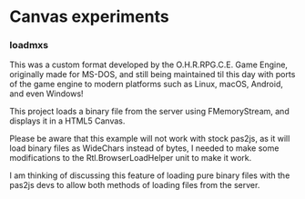 # Canvas experiments

### loadmxs
This was a custom format developed by the O.H.R.RPG.C.E. Game Engine, originally made for MS-DOS, and still being
maintained til this day with ports of the game engine to modern platforms such as Linux, macOS, Android, and even Windows!

This project loads a binary file from the server using FMemoryStream, and displays it in a HTML5 Canvas.

Please be aware that this example will not work with stock pas2js, as it will load binary files as WideChars instead of bytes, I needed to make some modifications to the Rtl.BrowserLoadHelper unit to make it work.

I am thinking of discussing this feature of loading pure binary files with the pas2js devs to allow both methods of loading files from the server.
